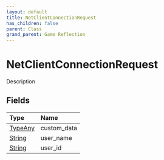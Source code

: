 ```yaml
---
layout: default
title: NetClientConnectionRequest
has_children: false
parent: Class
grand_parent: Game Reflection
---
```

# NetClientConnectionRequest
Description 

## Fields

| Type | Name |
|:----------|:--------------|
| [TypeAny](/riftbreaker-wiki/docs/game-reflection/components/type_any/) | custom_data |
| [String](/riftbreaker-wiki/docs/game-reflection/components/string/) | user_name |
| [String](/riftbreaker-wiki/docs/game-reflection/components/string/) | user_id |

